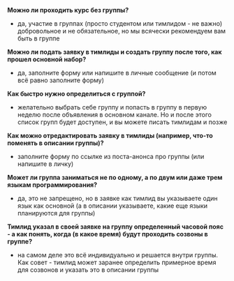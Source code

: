**Можно ли проходить курс без группы?**
- да, участие в группах (просто студентом или тимлидом - не важно) добровольное и не обязательное, но мы всячески рекомендуем вам быть в группе

**Можно ли подать заявку в тимлиды и создать группу после того, как прошел основной набор?**
- да, заполните форму или напишите в личные сообщение (и потом всё равно заполните форму)

**Как быстро нужно определиться с группой?**
- желательно выбрать себе группу и попасть в группу в первую неделю после объявления в основном канале. Но и после этого список групп будет доступен, и вы можете писать тимлидам и позже

**Как можно отредактировать заявку в тимлиды (например, что-то поменять в описании группы)?**
- заполните форму по ссылке из поста-анонса про группы (или напишите в личку)

**Может ли группа заниматься не по одному, а по двум или даже трем языкам программирования?**
- да, это не запрещено, но в заявке как тимлид вы указываете один язык как основной (а в описании указываете, какие еще языки планируются для группы)

**Тимлид указал в своей заявке на группу определенный часовой пояс - а как понять, когда (в какое время) будут проходить созвоны в группе?**
- на самом деле это всё индивидуально и решается внутри группы. Как совет - тимлид может заранее определить примерное время для созвонов и указать это в описании группы

